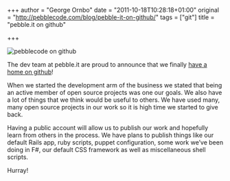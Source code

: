 +++
author = "George Ornbo"
date = "2011-10-18T10:28:18+01:00"
original = "http://pebblecode.com/blog/pebble-it-on-github/"
tags = ["git"]
title = "pebble.it on github"

+++
<p><img alt="pebblecode on github" src="https://media.tumblr.com/tumblr_lqw97kYnrf1qld9wg.jpg"/></p>
<p>The dev team at pebble.it are proud to announce that we finally <a href="http://github.com/pebblecode">have a home on github</a>!</p>
<p>When we started the development arm of the business we stated that being an active member of open source projects was one our goals. We also have a lot of things that we think would be useful to others. We have used many, many open source projects in our work so it is high time we started to give back.</p>
<p>Having a public account will allow us to publish our work and hopefully learn from others in the process. We have plans to publish things like our default Rails app, ruby scripts, puppet configuration, some work we’ve been doing in F#, our default CSS framework as well as miscellaneous shell scripts.</p>
<p>Hurray!</p>
